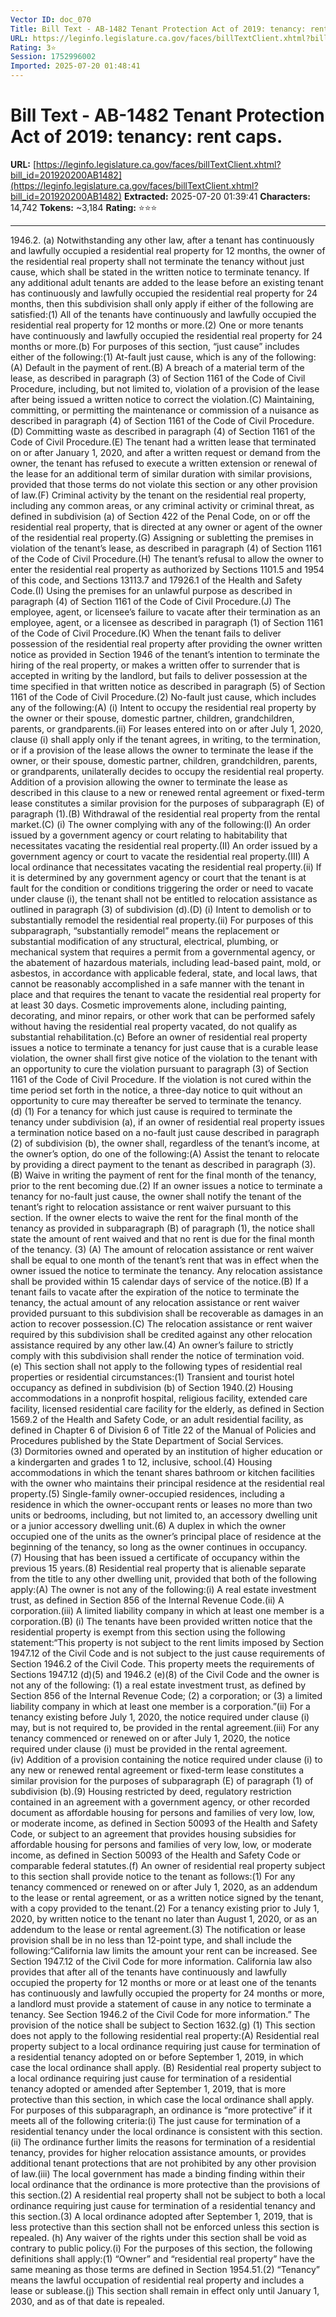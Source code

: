 ```yaml
---
Vector ID: doc_070
Title: Bill Text - AB-1482 Tenant Protection Act of 2019: tenancy: rent caps.
URL: https://leginfo.legislature.ca.gov/faces/billTextClient.xhtml?bill_id=201920200AB1482
Rating: 3⭐
Session: 1752996002
Imported: 2025-07-20 01:48:41
---
```


# Bill Text - AB-1482 Tenant Protection Act of 2019: tenancy: rent caps.

**URL:** [https://leginfo.legislature.ca.gov/faces/billTextClient.xhtml?bill_id=201920200AB1482](https://leginfo.legislature.ca.gov/faces/billTextClient.xhtml?bill_id=201920200AB1482)
**Extracted:** 2025-07-20 01:39:41
**Characters:** 14,742
**Tokens:** ~3,184
**Rating:** ⭐⭐⭐

---

1946.2. (a) Notwithstanding any other law, after a tenant has continuously and lawfully occupied a residential real property for 12 months, the owner of the residential real property
						shall not terminate the
						tenancy without just cause, which shall be stated in the written notice to terminate tenancy. If any additional adult tenants are added to the lease before an existing tenant has continuously and lawfully occupied the residential real property for 24 months, then this subdivision shall only apply if either of the following are satisfied:(1) All of the tenants have continuously and lawfully occupied the residential real property for 12 months or more.(2) One or more tenants have
						continuously and lawfully occupied the residential real property for 24 months or more.(b) For purposes of this section, “just cause” includes either of the following:(1) At-fault just cause, which is any of the following:(A) Default in the payment of rent.(B) A breach of a material term of the lease, as described in paragraph (3) of Section 1161 of the Code of Civil Procedure, including, but not limited to, violation of a provision of the lease after being issued a written notice to correct the violation.(C) Maintaining, committing, or permitting the maintenance or commission of a nuisance as described in paragraph (4) of Section 1161 of the Code of Civil Procedure.(D) Committing waste as described in paragraph (4) of Section 1161 of the Code of Civil Procedure.(E) The tenant had a written lease that terminated on or after January 1, 2020, and after a written request or demand from the owner, the tenant has refused to execute a written extension or renewal of the lease for an additional term of similar duration with similar provisions, provided that those terms do not violate this section or any other provision of law.(F) Criminal activity by the tenant on the
						residential real property, including any common areas, or any criminal activity or criminal threat, as defined in subdivision (a) of Section 422 of the Penal Code,
						on or off the residential real property, that is
						directed at any owner or agent of the owner of the residential real property.(G) Assigning or subletting the premises in violation of the tenant’s lease, as described in paragraph (4) of Section 1161 of the Code of Civil Procedure.(H) The tenant’s refusal to allow the owner to enter the
						residential real property as authorized by Sections 1101.5 and 1954 of this code, and Sections 13113.7 and 17926.1 of the Health and Safety Code.(I) Using the premises for an unlawful purpose as described in paragraph (4) of Section 1161 of the Code of Civil Procedure.(J) The employee, agent, or licensee’s failure to vacate after their termination as an employee, agent, or a licensee as described in paragraph (1) of Section 1161 of the Code of Civil Procedure.(K) When the tenant fails to deliver possession of the residential real property after providing the owner written notice as provided in Section 1946 of the tenant’s intention to terminate the hiring of the real property, or makes a written offer to surrender that is accepted in writing by the landlord, but fails to deliver possession at the time specified in that written notice as described in paragraph (5) of Section 1161 of the Code of Civil Procedure.(2) No-fault just cause, which includes any of the following:(A) (i) Intent to occupy the residential real property by the owner or their spouse, domestic partner,
						children, grandchildren, parents, or grandparents.(ii) For leases entered into on or after July 1, 2020, clause (i) shall apply only if the tenant agrees, in writing, to the termination, or if a provision of the lease allows the owner to terminate the lease if the owner, or their spouse, domestic partner, children, grandchildren, parents, or grandparents, unilaterally decides to occupy the residential
						real property. Addition of a provision allowing the owner to terminate the lease as described in this clause to a new or renewed rental agreement or fixed-term lease constitutes a similar provision for the purposes of subparagraph (E) of paragraph (1).(B) Withdrawal of the residential real
						property from the rental market.(C) (i) The owner complying with any of the following:(I) An order issued by a government agency or court relating to habitability that necessitates vacating the residential real property.(II) An order
						issued by a government agency or court to vacate the residential real property.(III) A local ordinance that necessitates vacating the residential real property.(ii) If it is determined by any government agency or court that the tenant is at fault for the condition or conditions triggering the order or need to vacate under clause (i), the tenant shall not be entitled to relocation assistance as outlined in paragraph (3) of subdivision (d).(D) (i) Intent to demolish or to substantially
						remodel the residential real property.(ii) For purposes of this subparagraph, “substantially remodel” means the replacement or substantial modification of any structural, electrical, plumbing, or mechanical system that requires a permit from a governmental agency, or the abatement of hazardous materials, including lead-based paint, mold, or asbestos, in accordance with applicable federal, state, and local laws, that cannot be reasonably accomplished in a safe manner with the tenant in place and that requires the tenant to vacate the residential real property for at least 30 days. Cosmetic improvements alone, including painting, decorating, and minor repairs, or other work that can be performed safely without having the residential real property vacated, do not qualify as substantial
						rehabilitation.(c) Before an owner of residential real property issues a notice to terminate
						a tenancy for just cause that is a curable lease violation, the owner shall first give notice of the violation to the tenant with an opportunity to cure the violation pursuant to paragraph (3) of Section 1161 of the Code of Civil Procedure. If the violation is not cured within the time period set forth in the notice, a three-day notice to quit without an opportunity to cure may thereafter be served to terminate the tenancy.(d) (1) For a tenancy for which just cause is required to terminate the tenancy under subdivision (a), if an owner of residential
						real property issues a termination notice based on a no-fault just cause described in paragraph (2) of subdivision (b), the owner shall, regardless of the tenant’s income, at the owner’s option, do one of the following:(A) Assist the tenant to relocate by providing a direct payment to the tenant as described in
						paragraph (3).(B) Waive in writing the payment of rent for the final month of the tenancy, prior to the rent becoming due.(2) If an owner issues a notice to terminate a tenancy for no-fault just cause, the owner shall notify the tenant of the tenant’s right to relocation assistance or rent waiver pursuant to this section.
						If the owner elects to waive the rent for the final month of the tenancy as provided in subparagraph (B) of paragraph (1), the notice shall state the amount of rent waived and that no rent is due for the final month of the tenancy. (3) (A) The amount of relocation assistance or rent waiver shall be equal to one month of the tenant’s rent that was in effect when the owner issued the notice to terminate the tenancy. Any relocation assistance
						shall be provided within 15
						calendar days of service of the notice.(B) If a tenant fails to vacate after the expiration of the notice to terminate the tenancy, the actual amount of any relocation assistance or rent waiver provided pursuant to this subdivision shall be recoverable as damages in an action to recover possession.(C) The relocation assistance or rent waiver required by this subdivision shall be credited against any other relocation assistance required by any other law.(4) An owner’s failure to strictly comply with this subdivision shall render the notice of termination void.(e) This section shall not apply to the following types of residential real properties or residential circumstances:(1) Transient and tourist hotel occupancy as defined in subdivision (b) of Section 1940.(2) Housing accommodations in a nonprofit hospital, religious
						facility, extended care facility, licensed residential care facility for the elderly, as defined in Section 1569.2 of the Health and Safety Code, or an adult residential facility, as defined in Chapter 6 of Division 6 of Title 22 of the Manual of Policies and Procedures published by the State Department of Social Services.(3) Dormitories owned and operated by an institution of higher education or a kindergarten and grades 1 to 12, inclusive, school.(4) Housing accommodations in which the tenant shares bathroom or kitchen facilities with the owner who maintains
						their principal residence at the residential real property.(5) Single-family owner-occupied residences, including a residence in which the owner-occupant rents or leases no more than two units or bedrooms, including, but not limited to, an accessory dwelling unit or a junior accessory dwelling unit.(6) A duplex in which the owner occupied one of the units as the owner’s principal place of residence at the beginning of the tenancy, so long as the owner continues in occupancy. (7) Housing that has been issued a certificate of occupancy within the previous 15 years.(8) Residential real property that is alienable separate from the title to any other dwelling unit, provided that both of the following apply:(A) The owner is not any of the following:(i) A real estate investment trust, as defined in Section 856 of the Internal Revenue Code.(ii) A corporation.(iii) A limited liability company in which at least one member is a corporation.(B) (i) The tenants have been provided written notice that the residential property is exempt from this section using the following statement:“This property is not subject to the rent limits imposed by Section 1947.12 of the Civil Code and is not subject to the just cause requirements of Section 1946.2 of the Civil Code. This property meets the requirements of Sections 1947.12 (d)(5) and 1946.2 (e)(8) of the Civil Code and the owner is not any of the following: (1) a real estate investment trust, as defined by Section 856 of the Internal Revenue Code; (2) a corporation; or (3) a limited liability company in which at least one member is a corporation.”(ii) For a tenancy existing before July 1, 2020, the notice required under clause (i) may, but is not required to, be provided in the rental agreement.(iii) For any tenancy commenced or renewed on or after July 1, 2020, the notice required under clause (i) must be provided in the rental agreement.(iv) Addition of a provision containing the notice required under clause (i) to any new or renewed rental agreement or fixed-term lease constitutes a similar provision for the purposes of subparagraph (E) of paragraph (1) of subdivision (b).(9) Housing restricted by deed, regulatory restriction contained in an agreement with a government agency, or other recorded document as affordable housing for persons and families of very low, low, or moderate income, as defined in Section 50093 of the Health and Safety Code, or subject to an agreement that provides housing subsidies
						for affordable housing for persons and families of very low, low, or moderate income, as defined in Section 50093 of the Health and Safety Code or comparable federal statutes.(f) An owner of residential real property subject to this section shall provide notice to the tenant as follows:(1) For any tenancy commenced or renewed on or after July 1, 2020, as an addendum to the lease or rental agreement, or as a written notice signed by the tenant, with a copy provided to the tenant.(2) For a tenancy existing prior to July 1, 2020, by written notice to the tenant no later than August 1, 2020, or as an addendum to the lease or rental
						agreement.(3) The notification or lease provision shall be in no less than 12-point type, and shall include the following:“California law limits the amount your rent can be increased. See Section 1947.12 of the Civil Code for more information. California law also provides that after all of the tenants have continuously and lawfully occupied the property for 12 months or more or at least one of the tenants has continuously and lawfully occupied the property for 24 months or more, a landlord must provide a statement of cause in any notice to terminate a tenancy. See Section 1946.2 of the Civil Code for more information.” The provision of the notice shall be subject to Section 1632.(g) (1) This section does not apply to the following residential real property:(A) Residential real property subject to a local ordinance requiring just cause for termination of a residential tenancy adopted on or before September 1, 2019, in which case the local ordinance shall apply. (B) Residential real property subject to a local ordinance requiring just cause for termination of a residential tenancy adopted or amended after September 1, 2019, that is more protective than this section, in which case the local ordinance shall apply. For purposes of this subparagraph, an ordinance
						is “more protective” if it meets all of the following criteria:(i) The just cause for termination of a residential tenancy under the local ordinance is consistent with this section.(ii) The ordinance further limits the reasons for termination of a residential tenancy, provides for higher relocation assistance amounts, or provides additional tenant protections that are not prohibited by any other provision of law.(iii) The local government has made a binding finding within their local ordinance that the ordinance is more protective than the provisions of this section.(2) A residential real property shall not be subject to both a local ordinance
						requiring just cause for termination of a residential tenancy and this section.(3) A local ordinance adopted after September 1, 2019, that is less protective than this section shall not be enforced unless this section is repealed. (h) Any waiver of the rights under this section shall be void as contrary to public policy.(i) For the purposes of this section,
						the following definitions shall apply:(1) “Owner” and “residential real property” have the same meaning as those terms are defined in Section 1954.51.(2) “Tenancy” means the lawful occupation of residential real property and includes a lease or sublease.(j) This section shall remain in effect only until January 1, 2030, and as of that date is repealed.